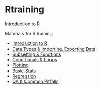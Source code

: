 # Rtraining
Introduction to R

Materials for R training
- [Introduction to R](http://rpubs.com/kfrost14/IntroToR)
- [Data Types & Importing, Exporting Data](http://rpubs.com/kfrost14/DataTypes)
- [Subsetting & Functions](http://rpubs.com/kfrost14/SubsetFunctions)
- [Conditionals & Loops](#http://example.com)
- [Plotting](http://rpubs.com/kfrost14/plotting)
- [Basic Stats](http://rpubs.com/kfrost14/BasicStats)
- [Regression](#http://example.com)
- [QA & Common Pitfalls](#http://example.com)
